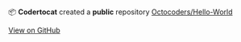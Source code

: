📦 **Codertocat** created a **public** repository [Octocoders/Hello-World](https://github.com/Octocoders/Hello-World)

[View on GitHub](https://github.com/Octocoders/Hello-World)


